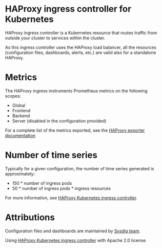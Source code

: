 # HAProxy ingress controller for Kubernetes
HAProxy ingress controller is a Kubernetes resource that routes traffic from outside your cluster to services within the cluster.

As this ingress controller uses the HAProxy load balancer, all the resources (configuration files, dashboards, alerts, etc.) are valid also for a standalone HAProxy.

# Metrics
The HAProxy ingress instruments Prometheus metrics on the following scopes:
- Global
- Frontend
- Backend
- Server (disabled in the configuration provided)

For a complete list of the metrics exported, see the [HAProxy exporter documentation](https://github.com/haproxy/haproxy/blob/master/contrib/prometheus-exporter/README)

# Number of time series
Typically for a given configuration, the number of time series generated is approximately:
- 150 * number of ingress pods
- 50 * number of ingress pods * ingress resources

For more information, see [HAProxy Kubernetes ingress controller](https://github.com/haproxytech/kubernetes-ingress).

# Attributions
Configuration files and dashboards are maintained by [Sysdig team](https://sysdig.com/).

Using [HAProxy Kubernetes ingress controller](https://github.com/haproxytech/kubernetes-ingress) with Apache 2.0 license.

